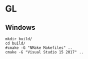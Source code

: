 # GL


## Windows

```
mkdir build/
cd build/
#cmake -G "NMake Makefiles" ..
cmake -G "Visual Studio 15 2017" ..
```

